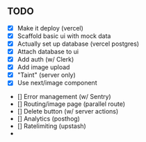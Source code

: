 ## TODO
- [x] Make it deploy (vercel)
- [x] Scaffold basic ui with mock data
- [x] Actually set up database (vercel postgres) 
- [x] Attach database to ui
- [x] Add auth (w/ Clerk)
- [x] Add image upload
- [x] "Taint" (server only)
- [x] Use next/image component
- [] Error management (w/ Sentry)
- [] Routing/image page (parallel route)
- [] Delete button (w/ server actions)
- [] Analytics (posthog)
- [] Ratelimiting (upstash) 
- 